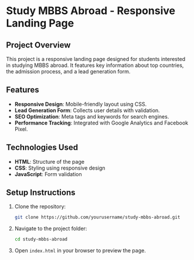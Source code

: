 # Study MBBS Abroad - Responsive Landing Page

## Project Overview
This project is a responsive landing page designed for students interested in studying MBBS abroad. It features key information about top countries, the admission process, and a lead generation form.

## Features
- **Responsive Design**: Mobile-friendly layout using CSS.
- **Lead Generation Form**: Collects user details with validation.
- **SEO Optimization**: Meta tags and keywords for search engines.
- **Performance Tracking**: Integrated with Google Analytics and Facebook Pixel.

## Technologies Used
- **HTML**: Structure of the page
- **CSS**: Styling using responsive design
- **JavaScript**: Form validation

## Setup Instructions
1. Clone the repository:
   ```sh
   git clone https://github.com/yourusername/study-mbbs-abroad.git
   ```
2. Navigate to the project folder:
   ```sh
   cd study-mbbs-abroad
   ```
3. Open `index.html` in your browser to preview the page.




